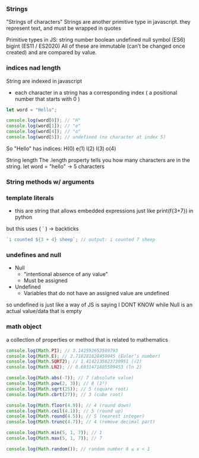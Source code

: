 ### Strings

"Strings of characters"
Strings are another primitive type in javascript. they represent text, and must be wrapped in quotes

Primitive types in JS:
string
number
boolean
undefined
null
symbol (ES6)
bigint (ES11 / ES2020)
All of these are immutable (can’t be changed once created) and are compared by value.

### indices nad length

String are indexed in javascript

- each character in a string has a corresponding index ( a positional number that starts with 0 )

```javascript
let word = "Hello";

console.log(word[0]); // "H"
console.log(word[1]); // "e"
console.log(word[4]); // "o"
console.log(word[5]); // undefined (no character at index 5)
```

So "Hello" has indices:
H(0) e(1) l(2) l(3) o(4)

String length
The .length property tells you how many characters are in the string.
let word = "hello" -> 5 characters

### String methods w/ arguments

### template literals

- this are string that allows embedded expressions
  just like print(f{3+7}) in python

but this uses ( ` ) -> backticks

```javascript
`i counted ${3 + 4} sheep`; // output: i counted 7 sheep
```

### undefines and null

- Null
  - "intentional absence of any value"
  - Must be assigned
- Undefined
  - Variables that do not have an assigned value are undefined

so undefined is just like a way of JS is saying I DONT KNOW
while Null is an actual value/data that is empty

### math object

a collection of properties or method that is related to mathematics

```javascript
console.log(Math.PI); // 3.141592653589793
console.log(Math.E); // 2.718281828459045 (Euler’s number)
console.log(Math.SQRT2); // 1.4142135623730951 (√2)
console.log(Math.LN2); // 0.6931471805599453 (ln 2)

console.log(Math.abs(-7)); // 7 (absolute value)
console.log(Math.pow(2, 3)); // 8 (2³)
console.log(Math.sqrt(25)); // 5 (square root)
console.log(Math.cbrt(27)); // 3 (cube root)

console.log(Math.floor(4.9)); // 4 (round down)
console.log(Math.ceil(4.1)); // 5 (round up)
console.log(Math.round(4.5)); // 5 (nearest integer)
console.log(Math.trunc(4.7)); // 4 (remove decimal part)

console.log(Math.min(5, 1, 7)); // 1
console.log(Math.max(5, 1, 7)); // 7

console.log(Math.random()); // random number 0 ≤ x < 1
```
